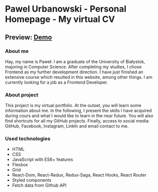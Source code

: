 

# Pawel Urbanowski - Personal Homepage - My virtual CV 

## Preview: [Demo](https://pawelurbanowski074.github.io/personal-homepage/)

### About me 
Hay, my name is Paweł. I am a graduate of the University of Białystok, majoring in Computer Science. After completing my studies, I chose Frontend as my further development direction. I have just finished an extensive course which resulted in this website, among other things. I am currently looking for a job as a Frontend Developer.

### About project
This project is my virtual portfolio. At the outset, you will learn some information about me. In the following, I present the skills I have acquired during cours and what I would like to learn in the near future. You will also find shortcuts for all my GitHub projects. Finally, access to social media: GitHub, Facebook, Instagram, LinkIn and email contact to me.

### Used technologies
- HTML
- CSS
- JavaScript with ES6+ features
- Flexbox
- Grid
- React-Dom, React-Redux, Redux-Saga, React Hooks, React Router
- Styled components
- Fetch data from Github API
